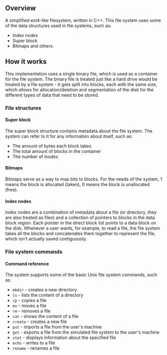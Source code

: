 
## Overview
A simplified ext4-like filesystem, written in C++. This file system uses some of the data structures used in file systems, such as:
- Index nodes
- Super block
- Bitmaps and others.


## How it works
This implementation uses a single binary file, which is used as a container for the file system. The binary file is treated just like a hard drive would be treated by a file system - it gets split into blocks, each with the same size, which allows for allocation/deletion and segmentation of the disk for the different types of data that need to be stored.

### File structures

#### Super block
The super block structure contains metadata about the file system. The system can refer to it for any information about itself, such as:
- The amount of bytes each block takes
- The total amount of blocks in the container
- The number of inodes

#### Bitmaps
Bitmaps serve as a way to map bits to blocks. For the needs of the system, 1 means the block is allocated (taken), 0 means the block is unallocated (free).

#### Index nodes
Index nodes are a combination of metadata about a file (or directory, they are also treated as files) and a collection of pointers to blocks in the data block region. Each pointer in the direct block list points to a data block on the disk. Whenever a user wants, for example, to read a file, the file system takes all the blocks and concatenates them together to represent the file, which isn't actually saved contiguously. 



### File system commands

#### Command reference
The system supports some of the basic Unix file system commands, such as:
-  `mkdir` - creates a new directory
-  `ls` - lists the content of a directory
-  `cp` - copies a file
-  `mv` - moves a file
-  `rm` - removes a file
-  `cat` - shows the content of a file
-  `create` - creates a new file
-  `put` - imports a file from the user's machine
-  `get` - exports a file from the simulated file system to the user's machine
-  `stat` - displays information about the specified file
-  `echo` - writes to a file
-  `rename` - renames a file


